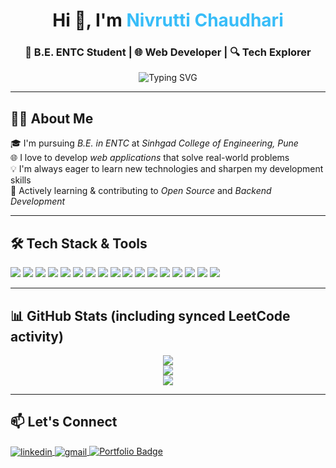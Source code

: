 <h1 align="center">Hi 👋, I'm <span style="color:#38bdf8">Nivrutti Chaudhari</span></h1>
<h3 align="center">🚀 B.E. ENTC Student | 🌐 Web Developer | 🔍 Tech Explorer</h3>

<p align="center">
  <img src="https://readme-typing-svg.demolab.com?font=Fira+Code&duration=2000&pause=1000&color=00FFB3&center=true&vCenter=true&width=435&lines=Passionate+about+Web+Development;Loves+Solving+Real+World+Problems;ENTC+Student" alt="Typing SVG" />
</p>

---

## 👨‍🎓 About Me  
🎓 I'm pursuing *B.E. in ENTC* at *Sinhgad College of Engineering, Pune*  
🌐 I love to develop *web applications* that solve real-world problems  
💡 I'm always eager to learn new technologies and sharpen my development skills  
🌱 Actively learning & contributing to *Open Source* and *Backend Development*  

---

## 🛠️ Tech Stack & Tools
<p align="left">
  <img src="https://img.shields.io/badge/Java-%23ED8B00.svg?style=for-the-badge&logo=java&logoColor=white"/>
  <img src="https://img.shields.io/badge/C-%2300599C.svg?style=for-the-badge&logo=c&logoColor=white"/>
  <img src="https://img.shields.io/badge/C++-%2300599C.svg?style=for-the-badge&logo=c%2B%2B&logoColor=white"/>
  <img src="https://img.shields.io/badge/Python-%2314354C.svg?style=for-the-badge&logo=python&logoColor=white"/>
  <img src="https://img.shields.io/badge/HTML5-%23E34F26.svg?style=for-the-badge&logo=html5&logoColor=white"/>
  <img src="https://img.shields.io/badge/CSS3-%231572B6.svg?style=for-the-badge&logo=css3&logoColor=white"/>
  <img src="https://img.shields.io/badge/JavaScript-%23F7DF1E.svg?style=for-the-badge&logo=javascript&logoColor=black"/>
  <img src="https://img.shields.io/badge/React-%2320232a.svg?style=for-the-badge&logo=react&logoColor=%2361DAFB"/>
  <img src="https://img.shields.io/badge/React_Native-20232A?style=for-the-badge&logo=react&logoColor=61DAFB"/>
  <img src="https://img.shields.io/badge/Tailwind_CSS-38B2AC?style=for-the-badge&logo=tailwind-css&logoColor=white"/>
  <img src="https://img.shields.io/badge/Git-F05032?style=for-the-badge&logo=git&logoColor=white"/>
  <img src="https://img.shields.io/badge/GitHub-%23121011.svg?style=for-the-badge&logo=github&logoColor=white"/>
  <img src="https://img.shields.io/badge/Postman-FF6C37?style=for-the-badge&logo=postman&logoColor=white"/>
  <img src="https://img.shields.io/badge/MySQL-%2300f.svg?style=for-the-badge&logo=mysql&logoColor=white"/>
  <img src="https://img.shields.io/badge/MSSQL-CC2927?style=for-the-badge&logo=microsoft-sql-server&logoColor=white"/>
  <img src="https://img.shields.io/badge/Eclipse-2C2255?style=for-the-badge&logo=eclipse-ide&logoColor=white"/>
  <img src="https://img.shields.io/badge/VSCode-007ACC?style=for-the-badge&logo=visual-studio-code&logoColor=white"/>
</p>

---

## 📊 GitHub Stats (including synced LeetCode activity)

<p align="center">
  <img src="https://github-readme-stats.vercel.app/api?username=nivrutti499&show_icons=true&count_private=true&theme=tokyonight" />
  <br/>
  <img src="https://github-readme-streak-stats.herokuapp.com/?user=nivrutti499&theme=tokyonight&date_format=M%20j%5B%2C%20Y%5D" />
  <br/>
  <img src="https://github-readme-stats.vercel.app/api/top-langs/?username=nivrutti499&layout=compact&theme=tokyonight" />
</p>


---

## 📫 Let's Connect
<p align="left">
  <a href="https://www.linkedin.com/in/nivrutti-chaudhari-00b2a0284" target="blank">
    <img align="center" src="https://img.shields.io/badge/LinkedIn-blue?logo=linkedin&style=for-the-badge" alt="linkedin" />
  </a>
  <a href="mailto:nivruttichaudhri54@gmail.com" target="blank">
    <img align="center" src="https://img.shields.io/badge/Gmail-red?style=for-the-badge&logo=gmail&logoColor=white" alt="gmail"/>
  </a>
  <a href="https://github.com/Nivrutti499" target="_blank">
    <img src="https://img.shields.io/badge/Portfolio-24292E?style=for-the-badge&logo=githubpages&logoColor=white" alt="Portfolio Badge"/>
  </a>
</p>
